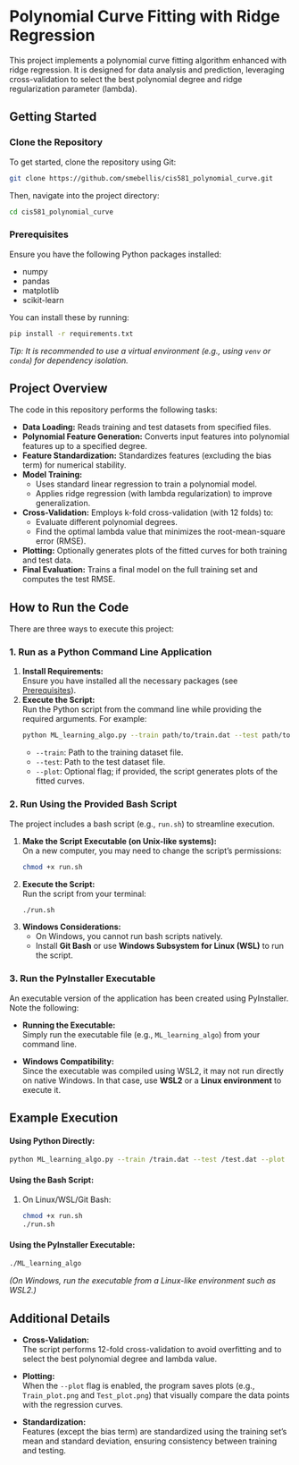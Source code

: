 # Polynomial Curve Fitting with Ridge Regression

This project implements a polynomial curve fitting algorithm enhanced with ridge regression. It is designed for data analysis and prediction, leveraging cross-validation to select the best polynomial degree and ridge regularization parameter (lambda).

## Getting Started

### Clone the Repository

To get started, clone the repository using Git:

```bash
git clone https://github.com/smebellis/cis581_polynomial_curve.git
```

Then, navigate into the project directory:

```bash
cd cis581_polynomial_curve
```

### Prerequisites

Ensure you have the following Python packages installed:
- numpy
- pandas
- matplotlib
- scikit-learn

You can install these by running:

```bash
pip install -r requirements.txt
```

*Tip: It is recommended to use a virtual environment (e.g., using `venv` or `conda`) for dependency isolation.*

## Project Overview

The code in this repository performs the following tasks:

- **Data Loading:** Reads training and test datasets from specified files.
- **Polynomial Feature Generation:** Converts input features into polynomial features up to a specified degree.
- **Feature Standardization:** Standardizes features (excluding the bias term) for numerical stability.
- **Model Training:** 
  - Uses standard linear regression to train a polynomial model.
  - Applies ridge regression (with lambda regularization) to improve generalization.
- **Cross-Validation:** Employs k-fold cross-validation (with 12 folds) to:
  - Evaluate different polynomial degrees.
  - Find the optimal lambda value that minimizes the root-mean-square error (RMSE).
- **Plotting:** Optionally generates plots of the fitted curves for both training and test data.
- **Final Evaluation:** Trains a final model on the full training set and computes the test RMSE.

## How to Run the Code

There are three ways to execute this project:

### 1. Run as a Python Command Line Application

1. **Install Requirements:**  
   Ensure you have installed all the necessary packages (see [Prerequisites](#prerequisites)).
2. **Execute the Script:**  
   Run the Python script from the command line while providing the required arguments. For example:
   ```bash
   python ML_learning_algo.py --train path/to/train.dat --test path/to/test.dat --plot
   ```
   - `--train`: Path to the training dataset file.
   - `--test`: Path to the test dataset file.
   - `--plot`: Optional flag; if provided, the script generates plots of the fitted curves.

### 2. Run Using the Provided Bash Script

The project includes a bash script (e.g., `run.sh`) to streamline execution.

1. **Make the Script Executable (on Unix-like systems):**  
   On a new computer, you may need to change the script’s permissions:
   ```bash
   chmod +x run.sh
   ```
2. **Execute the Script:**  
   Run the script from your terminal:
   ```bash
   ./run.sh
   ```
3. **Windows Considerations:**  
   - On Windows, you cannot run bash scripts natively.
   - Install **Git Bash** or use **Windows Subsystem for Linux (WSL)** to run the script.

### 3. Run the PyInstaller Executable

An executable version of the application has been created using PyInstaller. Note the following:

- **Running the Executable:**  
  Simply run the executable file (e.g., `ML_learning_algo`) from your command line.
  
- **Windows Compatibility:**  
  Since the executable was compiled using WSL2, it may not run directly on native Windows. In that case, use **WSL2** or a **Linux environment** to execute it.

## Example Execution

#### Using Python Directly:
```bash
python ML_learning_algo.py --train /train.dat --test /test.dat --plot
```

#### Using the Bash Script:
1. On Linux/WSL/Git Bash:
   ```bash
   chmod +x run.sh
   ./run.sh
   ```

#### Using the PyInstaller Executable:
```bash
./ML_learning_algo
```

*(On Windows, run the executable from a Linux-like environment such as WSL2.)*

## Additional Details

- **Cross-Validation:**  
  The script performs 12-fold cross-validation to avoid overfitting and to select the best polynomial degree and lambda value.
  
- **Plotting:**  
  When the `--plot` flag is enabled, the program saves plots (e.g., `Train_plot.png` and `Test_plot.png`) that visually compare the data points with the regression curves.
  
- **Standardization:**  
  Features (except the bias term) are standardized using the training set’s mean and standard deviation, ensuring consistency between training and testing.
